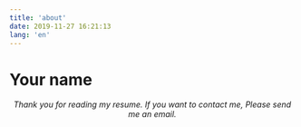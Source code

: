 ```yaml
---
title: 'about'
date: 2019-11-27 16:21:13
lang: 'en'
---
```


# Your name

<div align="center">

_Thank you for reading my resume. If you want to contact me, Please send me an email._

</div>
